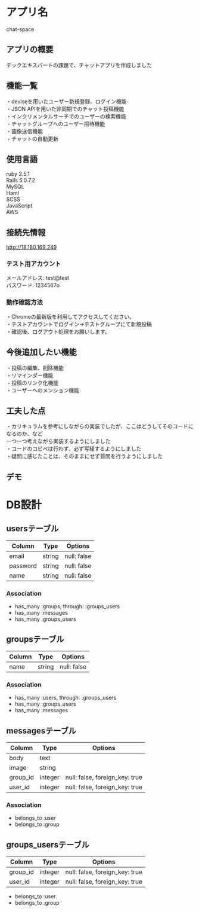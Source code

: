 # アプリ名
chat-space

## アプリの概要
テックエキスパートの課題で、チャットアプリを作成しました

## 機能一覧
・deviseを用いたユーザー新規登録、ログイン機能<br>
・JSON APIを用いた非同期でのチャット投稿機能<br>
・インクリメンタルサーチでのユーザーの検索機能<br>
・チャットグループへのユーザー招待機能<br>
・画像送信機能<br>
・チャットの自動更新<br>

## 使用言語
ruby 2.5.1<br>
Rails 5.0.7.2<br>
MySQL<br>
Haml<br>
SCSS<br>
JavaScript<br>
AWS<br>

## 接続先情報
http://18.180.169.249

### テスト用アカウント
メールアドレス: test@test<br>
パスワード: 1234567o<br>

### 動作確認方法
・Chromeの最新版を利用してアクセスしてください。<br>
・テストアカウントでログイン→テストグループにて新規投稿<br>
・確認後、ログアウト処理をお願いします。<br>

## 今後追加したい機能
・投稿の編集、削除機能<br>
・リマインダー機能<br>
・投稿のリンク化機能<br>
・ユーザーへのメンション機能<br>

## 工夫した点
・カリキュラムを参考にしながらの実装でしたが、ここはどうしてそのコードになるのか、など<br>
一つ一つ考えながら実装するようにしました<br>
・コードのコピペは行わず、必ず写経するようにしました<br>
・疑問に感じたことは、そのままにせず質問を行うようにしました<br>

## デモ

# DB設計
## usersテーブル
|Column|Type|Options|
|------|----|-------|
|email|string|null: false|
|password|string|null: false|
|name|string|null: false|
### Association
- has_many :groups, through: :groups_users
- has_many :messages
- has_many :groups_users

## groupsテーブル
|Column|Type|Options|
|------|----|-------|
|name|string|null: false|
### Association
- has_many :users, through: :groups_users
- has_many :groups_users
- has_many :messages

## messagesテーブル
|Column|Type|Options|
|------|----|-------|
|body|text||
|image|string||
|group_id|integer|null: false, foreign_key: true|
|user_id|integer|null: false, foreign_key: true|
### Association
- belongs_to :user
- belongs_to :group

## groups_usersテーブル
|Column|Type|Options|
|------|----|-------|
|group_id|integer|null: false, foreign_key: true|
|user_id|integer|null: false, foreign_key: true|
- belongs_to :user
- belongs_to :group
